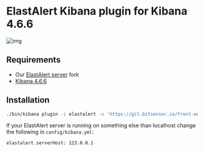 # ElastAlert Kibana plugin for Kibana 4.6.6

![img](https://raw.githubusercontent.com/bitsensor/elastalert-kibana-plugin/master/kibana-elastalert-plugin-showcase.gif)

## Requirements
- Our [ElastAlert server](https://github.com/bitsensor/elastalert) fork
- [Kibana 4.6.6](https://www.elastic.co/downloads/past-releases/kibana-4-6-6)

## Installation
```bash
./bin/kibana plugin -i elastalert -u 'https://git.bitsensor.io/front-end/elastalert-kibana-plugin/builds/artifacts/4.6.6/raw/build/elastalert-kibana-plugin-latest.zip?job=build'
```

If your ElastAlert server is running on something else than localhost change the following in `config/kibana.yml`: 

```
elastalert.serverHost: 123.0.0.1
```
